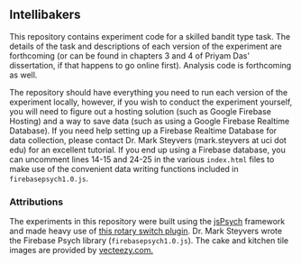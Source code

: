 ## Intellibakers

This repository contains experiment code for a skilled bandit type task. The details of the task and descriptions of each version of the experiment are forthcoming (or can be found in chapters 3 and 4 of Priyam Das' dissertation, if that happens to go online first). Analysis code is forthcoming as well.

The repository should have everything you need to run each version of the experiment locally, however, if you wish to conduct the experiment yourself, you will need to figure out a hosting solution (such as Google Firebase Hosting) and a way to save data (such as using a Google Firebase Realtime Database). If you need help setting up a Firebase Realtime Database for data collection, please contact Dr. Mark Steyvers (mark.steyvers at uci dot edu) for an excellent tutorial. If you end up using a Firebase database, you can uncomment lines 14-15 and 24-25 in the various `index.html` files to make use of the convenient data writing functions included in `firebasepsych1.0.js`. 

### Attributions
The experiments in this repository were built using the [jsPsych](https://www.jspsych.org/7.3/) framework and made heavy use of [this rotary switch plugin](https://github.com/r12r/com.redwhitesilver.rotarySwitch). Dr. Mark Steyvers wrote the Firebase Psych library (`firebasepsych1.0.js`). The cake and kitchen tile images are provided by [vecteezy.com.](vecteezy.com) 
